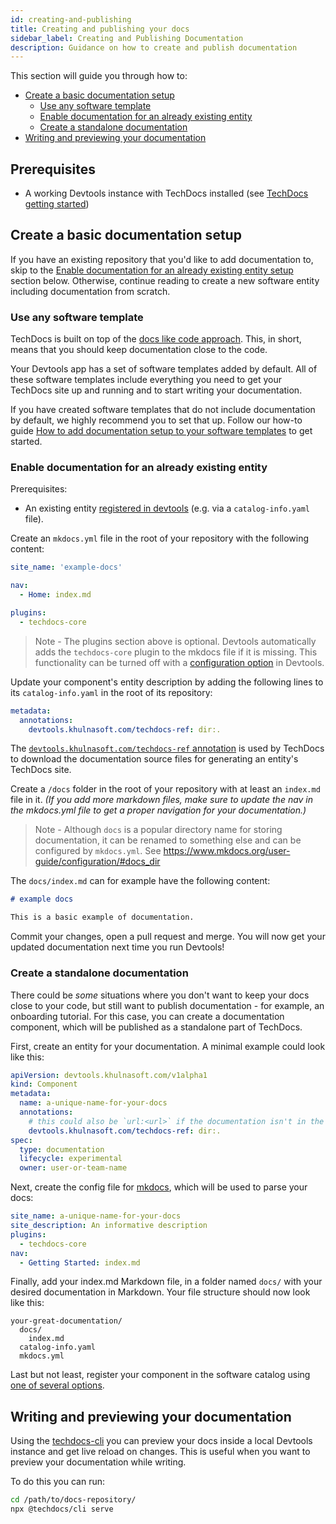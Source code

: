 ```yaml
---
id: creating-and-publishing
title: Creating and publishing your docs
sidebar_label: Creating and Publishing Documentation
description: Guidance on how to create and publish documentation
---
```


This section will guide you through how to:

- [Create a basic documentation setup](#create-a-basic-documentation-setup)
  - [Use any software template](#use-any-software-template)
  - [Enable documentation for an already existing entity](#enable-documentation-for-an-already-existing-entity)
  - [Create a standalone documentation](#create-a-standalone-documentation)
- [Writing and previewing your documentation](#writing-and-previewing-your-documentation)

## Prerequisites

- A working Devtools instance with TechDocs installed (see
  [TechDocs getting started](getting-started.md))

## Create a basic documentation setup

If you have an existing repository that you'd like to add documentation to, skip
to the
[Enable documentation for an already existing entity setup](#enable-documentation-for-an-already-existing-entity)
section below. Otherwise, continue reading to create a new software entity
including documentation from scratch.

### Use any software template

TechDocs is built on top of the
[docs like code approach](https://www.docslikecode.com/about/). This, in short,
means that you should keep documentation close to the code.

Your Devtools app has a set of software templates added by default. All of
these software templates include everything you need to get your TechDocs site
up and running and to start writing your documentation.

If you have created software templates that do not include documentation by
default, we highly recommend you to set that up. Follow our how-to guide
[How to add documentation setup to your software templates](./how-to-guides.md#how-to-add-the-documentation-setup-to-your-software-templates)
to get started.

### Enable documentation for an already existing entity

Prerequisites:

- An existing entity
  [registered in devtools](../software-catalog/index.md#adding-components-to-the-catalog)
  (e.g. via a `catalog-info.yaml` file).

Create an `mkdocs.yml` file in the root of your repository with the following
content:

```yaml
site_name: 'example-docs'

nav:
  - Home: index.md

plugins:
  - techdocs-core
```

> Note - The plugins section above is optional. Devtools automatically adds the `techdocs-core` plugin to the
> mkdocs file if it is missing. This functionality can be turned off with a [configuration option](./configuration.md) in Devtools.

Update your component's entity description by adding the following lines to its
`catalog-info.yaml` in the root of its repository:

```yaml
metadata:
  annotations:
    devtools.khulnasoft.com/techdocs-ref: dir:.
```

The
[`devtools.khulnasoft.com/techdocs-ref` annotation](../software-catalog/well-known-annotations.md#devtoolsiotechdocs-ref)
is used by TechDocs to download the documentation source files for generating an
entity's TechDocs site.

Create a `/docs` folder in the root of your repository with at least an
`index.md` file in it. _(If you add more markdown files, make sure to update the
nav in the mkdocs.yml file to get a proper navigation for your documentation.)_

> Note - Although `docs` is a popular directory name for storing documentation,
> it can be renamed to something else and can be configured by `mkdocs.yml`. See
> https://www.mkdocs.org/user-guide/configuration/#docs_dir

The `docs/index.md` can for example have the following content:

```md
# example docs

This is a basic example of documentation.
```

Commit your changes, open a pull request and merge. You will now get your
updated documentation next time you run Devtools!

### Create a standalone documentation

There could be _some_ situations where you don't want to keep your docs close to
your code, but still want to publish documentation - for example, an onboarding
tutorial. For this case, you can create a documentation component, which will be
published as a standalone part of TechDocs.

First, create an entity for your documentation. A minimal example could look like
this:

```yaml title="catalog-info.yaml"
apiVersion: devtools.khulnasoft.com/v1alpha1
kind: Component
metadata:
  name: a-unique-name-for-your-docs
  annotations:
    # this could also be `url:<url>` if the documentation isn't in the same location
    devtools.khulnasoft.com/techdocs-ref: dir:.
spec:
  type: documentation
  lifecycle: experimental
  owner: user-or-team-name
```

Next, create the config file for [mkdocs](https://www.mkdocs.org/), which will be
used to parse your docs:

```yaml title="mkdocs.yml"
site_name: a-unique-name-for-your-docs
site_description: An informative description
plugins:
  - techdocs-core
nav:
  - Getting Started: index.md
```

Finally, add your index.md Markdown file, in a folder named `docs/` with your desired
documentation in Markdown. Your file structure should now look like this:

```
your-great-documentation/
  docs/
    index.md
  catalog-info.yaml
  mkdocs.yml
```

Last but not least, register your component in the software catalog using
[one of several options](../software-catalog/index.md#adding-components-to-the-catalog).

## Writing and previewing your documentation

Using the [techdocs-cli](https://github.com/khulnasoft/devtools/tree/master/packages/techdocs-cli) you can
preview your docs inside a local Devtools instance and get live reload on
changes. This is useful when you want to preview your documentation while
writing.

To do this you can run:

```bash
cd /path/to/docs-repository/
npx @techdocs/cli serve
```
